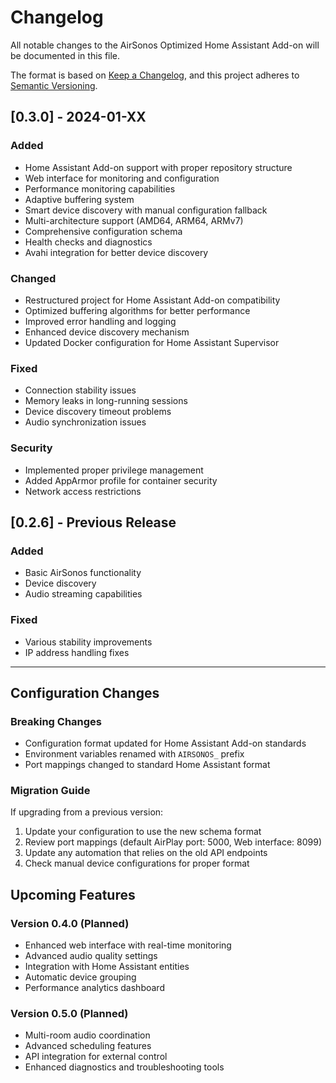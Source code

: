 # Changelog

All notable changes to the AirSonos Optimized Home Assistant Add-on will be documented in this file.

The format is based on [Keep a Changelog](https://keepachangelog.com/en/1.0.0/),
and this project adheres to [Semantic Versioning](https://semver.org/spec/v2.0.0.html).

## [0.3.0] - 2024-01-XX

### Added
- Home Assistant Add-on support with proper repository structure
- Web interface for monitoring and configuration
- Performance monitoring capabilities
- Adaptive buffering system
- Smart device discovery with manual configuration fallback
- Multi-architecture support (AMD64, ARM64, ARMv7)
- Comprehensive configuration schema
- Health checks and diagnostics
- Avahi integration for better device discovery

### Changed
- Restructured project for Home Assistant Add-on compatibility
- Optimized buffering algorithms for better performance
- Improved error handling and logging
- Enhanced device discovery mechanism
- Updated Docker configuration for Home Assistant Supervisor

### Fixed
- Connection stability issues
- Memory leaks in long-running sessions
- Device discovery timeout problems
- Audio synchronization issues

### Security
- Implemented proper privilege management
- Added AppArmor profile for container security
- Network access restrictions

## [0.2.6] - Previous Release

### Added
- Basic AirSonos functionality
- Device discovery
- Audio streaming capabilities

### Fixed
- Various stability improvements
- IP address handling fixes

---

## Configuration Changes

### Breaking Changes
- Configuration format updated for Home Assistant Add-on standards
- Environment variables renamed with `AIRSONOS_` prefix
- Port mappings changed to standard Home Assistant format

### Migration Guide
If upgrading from a previous version:

1. Update your configuration to use the new schema format
2. Review port mappings (default AirPlay port: 5000, Web interface: 8099)
3. Update any automation that relies on the old API endpoints
4. Check manual device configurations for proper format

## Upcoming Features

### Version 0.4.0 (Planned)
- Enhanced web interface with real-time monitoring
- Advanced audio quality settings
- Integration with Home Assistant entities
- Automatic device grouping
- Performance analytics dashboard

### Version 0.5.0 (Planned)
- Multi-room audio coordination
- Advanced scheduling features
- API integration for external control
- Enhanced diagnostics and troubleshooting tools